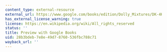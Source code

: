 ```yaml
---
content_type: external-resource
external_url: https://www.google.com/books/edition/Dolly_Mixtures/DK-4KjlKB34C?hl=en&gbpv=1&dq=dolly+mixtures&printsec=frontcover
has_external_license_warning: true
license: https://en.wikipedia.org/wiki/All_rights_reserved
status: ''
title: Preview with Google Books
uid: 28b3bdeb-7e8e-49d7-8760-536fbc788c71
wayback_url: ''
---
```

